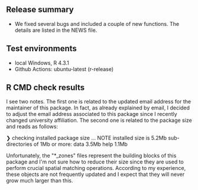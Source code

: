 ## Release summary

- We fixed several bugs and included a couple of new functions. The details are listed in the NEWS file.  

## Test environments

- local Windows, R 4.3.1
- Github Actions: ubuntu-latest (r-release)

## R CMD check results

I see two notes. The first one is related to the updated email address for the maintainer of this package. In fact, as already explained by email, I decided to adjust the email address associated to this package since I recently changed university affiliation. The second one is related to the package size and reads as follows: 

❯ checking installed package size ... NOTE
  installed size is  5.2Mb
  sub-directories of 1Mb or more:
    data   3.5Mb
    help   1.1Mb

Unfortunately, the "*_zones" files represent the building blocks of this package and I'm not sure how to reduce their size since they are used to perform crucial spatial matching operations. According to my experience, these objects are not frequently updated and I expect that they will never grow much larger than this. 
